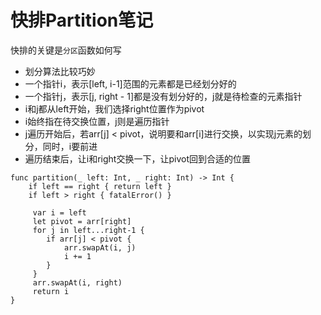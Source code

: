 # 快排Partition笔记

快排的关键是`分区`函数如何写

- 划分算法比较巧妙
- 一个指针i，表示[left, i-1]范围的元素都是已经划分好的
- 一个指针j，表示[j, right - 1]都是没有划分好的，j就是待检查的元素指针
- i和j都从left开始，我们选择right位置作为pivot
- i始终指在待交换位置，j则是遍历指针
- j遍历开始后，若arr[j] < pivot，说明要和arr[i]进行交换，以实现j元素的划分，同时，i要前进
- 遍历结束后，让i和right交换一下，让pivot回到合适的位置

```
func partition(_ left: Int, _ right: Int) -> Int {
	if left == right { return left }
	if left > right { fatalError() }
     
     var i = left
     let pivot = arr[right]
     for j in left...right-1 {
     	if arr[j] < pivot {
     		arr.swapAt(i, j)
	     	i += 1
     	}
     }
     arr.swapAt(i, right)
     return i
}
```